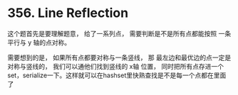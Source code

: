# 356. Line Reflection

这个题首先是要理解题意， 给了一系列点， 需要判断是不是所有点都能按照 一条 平行与 y 轴的点对称。

需要想到的是， 如果所有点都要对称与一条竖线， 那 最左边和最优边的点一定是 对称与竖线的， 我们可以通他们找到竖线的 x轴 位置， 同时把所有点存进一个set，serialize一下。这样就可以在hashset里快熟查找是不是每一个点都在里面了
